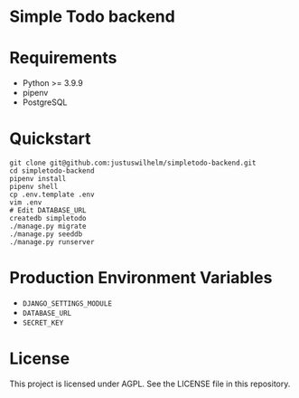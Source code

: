# Simple Todo backend

# Requirements

- Python >= 3.9.9
- pipenv
- PostgreSQL

# Quickstart

```
git clone git@github.com:justuswilhelm/simpletodo-backend.git
cd simpletodo-backend
pipenv install
pipenv shell
cp .env.template .env
vim .env
# Edit DATABASE_URL
createdb simpletodo
./manage.py migrate
./manage.py seeddb
./manage.py runserver
```

# Production Environment Variables

- `DJANGO_SETTINGS_MODULE`
- `DATABASE_URL`
- `SECRET_KEY`

# License

This project is licensed under AGPL. See the LICENSE file in this repository.
